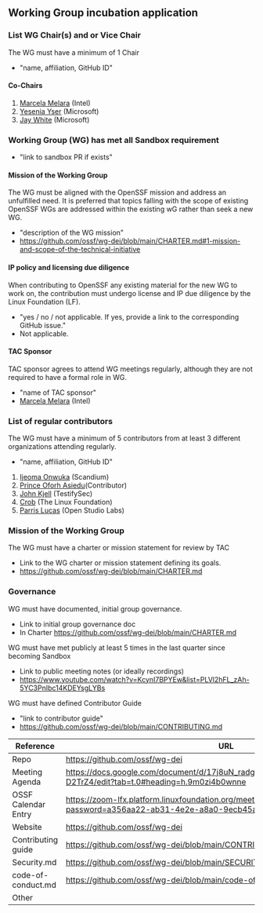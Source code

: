 ## Working Group incubation application

### List WG Chair(s) and or Vice Chair
The WG must have a minimum of 1 Chair
  * "name, affiliation, GitHub ID"
#### Co-Chairs
1. [Marcela Melara](https://github.com/marcelamelara) (Intel)
2. [Yesenia Yser](https://github.com/Cyber-JiuJiteria) (Microsoft) 
3. [Jay White](https://github.com/camaleon2016) (Microsoft)

### Working Group (WG) has met all Sandbox requirement
  * "link to sandbox PR if exists"

#### Mission of the Working Group
The WG must be aligned with the OpenSSF mission and address an unfulfilled need. It is preferred that topics falling with the scope of existing OpenSSF WGs are addressed within the existing wG rather than seek a new WG.
  * "description of the WG mission"
  * https://github.com/ossf/wg-dei/blob/main/CHARTER.md#1-mission-and-scope-of-the-technical-initiative

#### IP policy and licensing due diligence
When contributing to OpenSSF any existing material for the new WG to work on, the contribution must undergo license and IP due diligence by the Linux Foundation (LF).
  * "yes / no / not applicable. If yes, provide a link to the corresponding GitHub issue."
  * Not applicable.
  
#### TAC Sponsor
TAC sponsor agrees to attend WG meetings regularly, although they are not required to have a formal role in WG.
  * "name of TAC sponsor"
  * [Marcela Melara](https://github.com/marcelamelara) (Intel)

### List of regular contributors
The WG must have a minimum of 5 contributors from at least 3 different organizations attending regularly.
  * "name, affiliation, GitHub ID"

1. [Ijeoma Onwuka](https://github.com/Ijeoma-Onwuka) (Scandium)
2. [Prince Oforh Asiedu](https://github.com/PrinceAsiedu)(Contributor)
3. [John Kjell](https://github.com/jkjell) (TestifySec)
4. [Crob](https://github.com/SecurityCRob) (The Linux Foundation)
5. [Parris Lucas](https://github.com/GrooveCS) (Open Studio Labs)

### Mission of the Working Group
The WG must have a charter or mission statement for review by TAC
  * Link to the WG charter or mission statement defining its goals.
  * https://github.com/ossf/wg-dei/blob/main/CHARTER.md

### Governance
WG must have documented, initial group governance.
  * Link to initial group governance doc
  * In Charter https://github.com/ossf/wg-dei/blob/main/CHARTER.md

WG must have met publicly at least 5 times in the last quarter since becoming Sandbox
  * Link to public meeting notes (or ideally recordings)
  * https://www.youtube.com/watch?v=KcynI7BPYEw&list=PLVl2hFL_zAh-5YC3PnIbc14KDEYsgLYBs

WG must have defined Contributor Guide
  * "link to contributor guide"
  * https://github.com/ossf/wg-dei/blob/main/CONTRIBUTING.md

 Reference              | URL |
|-----------------------|-----|
| Repo                  |  https://github.com/ossf/wg-dei   |
| Meeting Agenda        |  https://docs.google.com/document/d/17j8uN_radgNcY4G8u1Ua8FN__lUL4TeUN0gb-D2TrZ4/edit?tab=t.0#heading=h.9m0zi4b0wnne   |
| OSSF Calendar Entry   | https://zoom-lfx.platform.linuxfoundation.org/meeting/98853031629?password=a356aa22-ab31-4e2e-a8a0-9ecb45af84bd |
| Website               |  https://github.com/ossf/wg-dei |
| Contributing guide    |  https://github.com/ossf/wg-dei/blob/main/CONTRIBUTING.md   |
| Security.md           |  https://github.com/ossf/wg-dei/blob/main/SECURITY.md   |
| code-of-conduct.md    |  https://github.com/ossf/wg-dei/blob/main/code-of-conduct.md   |
| Other                 |     |
